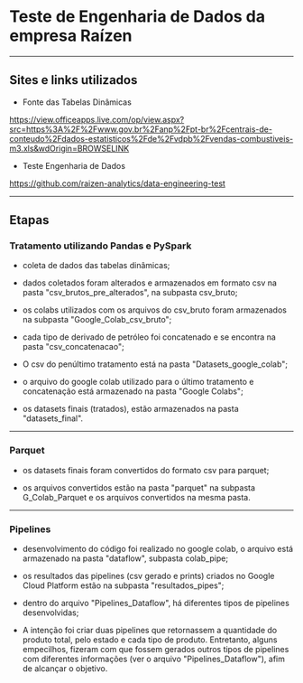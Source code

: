 # Teste de Engenharia de Dados da empresa Raízen

<hr/>

## Sites e links utilizados

- Fonte das Tabelas Dinâmicas

https://view.officeapps.live.com/op/view.aspx?src=https%3A%2F%2Fwww.gov.br%2Fanp%2Fpt-br%2Fcentrais-de-conteudo%2Fdados-estatisticos%2Fde%2Fvdpb%2Fvendas-combustiveis-m3.xls&wdOrigin=BROWSELINK

- Teste Engenharia de Dados

https://github.com/raizen-analytics/data-engineering-test

<hr/>

## Etapas

### Tratamento utilizando Pandas e PySpark

- coleta de dados das tabelas dinâmicas; 

- dados coletados foram alterados e armazenados em formato csv na pasta "csv_brutos_pre_alterados", na subpasta csv_bruto;

- os colabs utilizados com os arquivos do csv_bruto foram armazenados na subpasta "Google_Colab_csv_bruto";

- cada tipo de derivado de petróleo foi concatenado e se encontra na pasta "csv_concatenacao";

- O csv do penúltimo tratamento está na pasta "Datasets_google_colab"; 

- o arquivo do google colab utilizado para o último tratamento e concatenação está armazenado na pasta "Google Colabs";

- os datasets finais (tratados), estão armazenados na pasta "datasets_final".

<hr/>

### Parquet

- os datasets finais foram convertidos do formato csv para parquet;

- os arquivos convertidos estão na pasta "parquet" na subpasta G_Colab_Parquet e os arquivos convertidos na mesma pasta.  

<hr/>

### Pipelines

- desenvolvimento do código foi realizado no google colab, o arquivo está armazenado na pasta "dataflow", subpasta colab_pipe;

- os resultados das pipelines (csv gerado e prints) criados no Google Cloud Platform estão na subpasta "resultados_pipes";

- dentro do arquivo "Pipelines_Dataflow", há diferentes tipos de pipelines desenvolvidas;

- A intenção foi criar duas pipelines que retornassem a quantidade do produto total, pelo estado e cada tipo de produto. Entretanto, alguns empecilhos, fizeram com que fossem gerados outros tipos de pipelines com diferentes informações (ver o arquivo "Pipelines_Dataflow"), afim de alcançar o objetivo.

  



